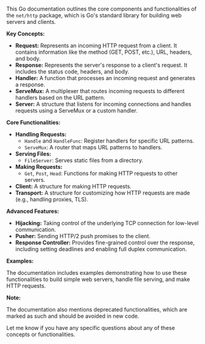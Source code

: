 This Go documentation outlines the core components and functionalities of the `net/http` package, which is Go's standard library for building web servers and clients.

**Key Concepts:**

* **Request:** Represents an incoming HTTP request from a client. It contains information like the method (GET, POST, etc.), URL, headers, and body.
* **Response:** Represents the server's response to a client's request. It includes the status code, headers, and body.
* **Handler:** A function that processes an incoming request and generates a response.
* **ServeMux:** A multiplexer that routes incoming requests to different handlers based on the URL pattern.
* **Server:** A structure that listens for incoming connections and handles requests using a ServeMux or a custom handler.

**Core Functionalities:**

* **Handling Requests:**
    * `Handle` and `HandleFunc`: Register handlers for specific URL patterns.
    * `ServeMux`: A router that maps URL patterns to handlers.
* **Serving Files:**
    * `FileServer`: Serves static files from a directory.
* **Making Requests:**
    * `Get`, `Post`, `Head`: Functions for making HTTP requests to other servers.
* **Client:** A structure for making HTTP requests.
* **Transport:** A structure for customizing how HTTP requests are made (e.g., handling proxies, TLS).

**Advanced Features:**

* **Hijacking:** Taking control of the underlying TCP connection for low-level communication.
* **Pusher:** Sending HTTP/2 push promises to the client.
* **Response Controller:** Provides fine-grained control over the response, including setting deadlines and enabling full duplex communication.

**Examples:**

The documentation includes examples demonstrating how to use these functionalities to build simple web servers, handle file serving, and make HTTP requests.

**Note:**

The documentation also mentions deprecated functionalities, which are marked as such and should be avoided in new code.



Let me know if you have any specific questions about any of these concepts or functionalities.